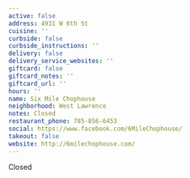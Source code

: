 ```yaml
---
active: false
address: 4931 W 6th St
cuisine: ''
curbside: false
curbside_instructions: ''
delivery: false
delivery_service_websites: ''
giftcard: false
giftcard_notes: ''
giftcard_url: ''
hours: ''
name: Six Mile Chophouse
neighborhood: West Lawrence
notes: Closed
restaurant_phone: 785-856-6453
social: https://www.facebook.com/6MileChophouse/
takeout: false
website: http://6milechophouse.com/
---
```


Closed